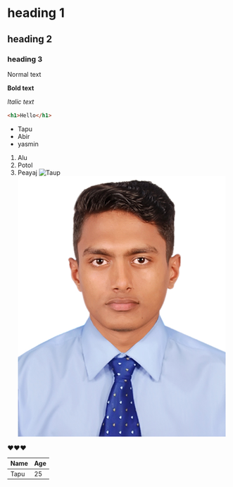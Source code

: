 # heading 1
## heading 2
### heading 3
Normal text 

**Bold text**

 _Italic text_

  ```html
  <h1>Hello</h1>
  ```

- Tapu
- Abir 
- yasmin
 
1. Alu 
2. Potol
3. Peayaj
 ![Taup](jobpic.jpg)
![tapu](images/jobpic.jpg)
  
  ❤️❤️❤️

  | Name | Age |
  |------|------|
  | Tapu | 25 |